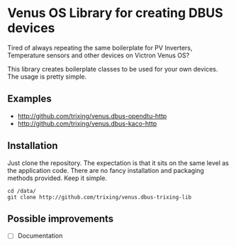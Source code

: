 # Venus OS Library for creating DBUS devices


Tired of always repeating the same boilerplate for PV Inverters,
Temperature sensors and other devices on Victron Venus OS?

This library creates boilerplate classes to be used for your
own devices. The usage is pretty simple.

## Examples

- http://github.com/trixing/venus.dbus-opendtu-http
- http://github.com/trixing/venus.dbus-kaco-http

## Installation

Just clone the repository. The expectation is that it sits on
the same level as the application code. There are no fancy
installation and packaging methods provided. Keep it simple.


```
cd /data/
git clone http://github.com/trixing/venus.dbus-trixing-lib
```

## Possible improvements

- [ ] Documentation

